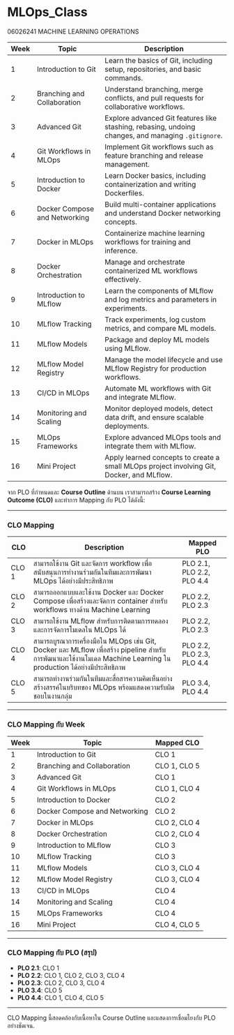 # MLOps_Class
  06026241 MACHINE LEARNING OPERATIONS



| **Week** | **Topic**                             | **Description**                                                                                     |
|----------|---------------------------------------|-----------------------------------------------------------------------------------------------------|
| 1        | Introduction to Git                  | Learn the basics of Git, including setup, repositories, and basic commands.                        |
| 2        | Branching and Collaboration          | Understand branching, merge conflicts, and pull requests for collaborative workflows.              |
| 3        | Advanced Git                         | Explore advanced Git features like stashing, rebasing, undoing changes, and managing `.gitignore`. |
| 4        | Git Workflows in MLOps               | Implement Git workflows such as feature branching and release management.                          |
| 5        | Introduction to Docker               | Learn Docker basics, including containerization and writing Dockerfiles.                           |
| 6        | Docker Compose and Networking        | Build multi-container applications and understand Docker networking concepts.                       |
| 7        | Docker in MLOps                      | Containerize machine learning workflows for training and inference.                                |
| 8        | Docker Orchestration                 | Manage and orchestrate containerized ML workflows effectively.                                     |
| 9        | Introduction to MLflow               | Learn the components of MLflow and log metrics and parameters in experiments.                      |
| 10       | MLflow Tracking                      | Track experiments, log custom metrics, and compare ML models.                                      |
| 11       | MLflow Models                        | Package and deploy ML models using MLflow.                                                         |
| 12       | MLflow Model Registry                | Manage the model lifecycle and use MLflow Registry for production workflows.                       |
| 13       | CI/CD in MLOps                       | Automate ML workflows with Git and integrate MLflow.                                               |
| 14       | Monitoring and Scaling               | Monitor deployed models, detect data drift, and ensure scalable deployments.                       |
| 15       | MLOps Frameworks                     | Explore advanced MLOps tools and integrate them with MLflow.                                       |
| 16       | Mini Project                         | Apply learned concepts to create a small MLOps project involving Git, Docker, and MLflow.          |


จาก PLO ที่กำหนดและ **Course Outline** ด้านบน เราสามารถสร้าง **Course Learning Outcome (CLO)** และทำการ Mapping กับ PLO ได้ดังนี้:

---

### **CLO Mapping**

| **CLO** | **Description**                                                                                                                                                                | **Mapped PLO**               |
|---------|--------------------------------------------------------------------------------------------------------------------------------------------------------------------------------|------------------------------|
| CLO 1   | สามารถใช้งาน Git และจัดการ workflow เพื่อสนับสนุนการทำงานร่วมกันในทีมและการพัฒนา MLOps ได้อย่างมีประสิทธิภาพ                                                               | PLO 2.1, PLO 2.2, PLO 4.4   |
| CLO 2   | สามารถออกแบบและใช้งาน Docker และ Docker Compose เพื่อสร้างและจัดการ container สำหรับ workflows ทางด้าน Machine Learning                                                     | PLO 2.2, PLO 2.3            |
| CLO 3   | สามารถใช้งาน MLflow สำหรับการติดตามการทดลองและการจัดการโมเดลใน MLOps ได้                                                                                                     | PLO 2.2, PLO 2.3            |
| CLO 4   | สามารถบูรณาการเครื่องมือใน MLOps เช่น Git, Docker และ MLflow เพื่อสร้าง pipeline สำหรับการพัฒนาและใช้งานโมเดล Machine Learning ใน production ได้อย่างมีประสิทธิภาพ        | PLO 2.2, PLO 2.3, PLO 4.4   |
| CLO 5   | สามารถทำงานร่วมกันในทีมและสื่อสารความคิดเห็นอย่างสร้างสรรค์ในบริบทของ MLOps พร้อมแสดงความรับผิดชอบในงานกลุ่ม                                                                | PLO 3.4, PLO 4.4            |

---

### **CLO Mapping กับ Week**

| **Week** | **Topic**                          | **Mapped CLO**       |
|----------|------------------------------------|----------------------|
| 1        | Introduction to Git               | CLO 1               |
| 2        | Branching and Collaboration       | CLO 1, CLO 5        |
| 3        | Advanced Git                      | CLO 1               |
| 4        | Git Workflows in MLOps            | CLO 1, CLO 4        |
| 5        | Introduction to Docker            | CLO 2               |
| 6        | Docker Compose and Networking     | CLO 2               |
| 7        | Docker in MLOps                   | CLO 2, CLO 4        |
| 8        | Docker Orchestration              | CLO 2, CLO 4        |
| 9        | Introduction to MLflow            | CLO 3               |
| 10       | MLflow Tracking                   | CLO 3               |
| 11       | MLflow Models                     | CLO 3, CLO 4        |
| 12       | MLflow Model Registry             | CLO 3, CLO 4        |
| 13       | CI/CD in MLOps                    | CLO 4               |
| 14       | Monitoring and Scaling            | CLO 4               |
| 15       | MLOps Frameworks                  | CLO 4               |
| 16       | Mini Project                      | CLO 4, CLO 5        |

---

### **CLO Mapping กับ PLO (สรุป)**

- **PLO 2.1**: CLO 1  
- **PLO 2.2**: CLO 1, CLO 2, CLO 3, CLO 4  
- **PLO 2.3**: CLO 2, CLO 3, CLO 4  
- **PLO 3.4**: CLO 5  
- **PLO 4.4**: CLO 1, CLO 4, CLO 5  

---

CLO Mapping นี้สอดคล้องกับเนื้อหาใน Course Outline และแสดงการเชื่อมโยงกับ PLO อย่างชัดเจน.